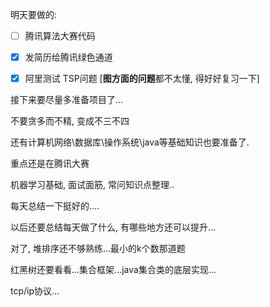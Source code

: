 明天要做的:

- [ ] 腾讯算法大赛代码


- [x] 发简历给腾讯绿色通道


- [x] 阿里测试  TSP问题  [**图方面的问题**都不太懂, 得好好复习一下]


接下来要尽量多准备项目了...

不要贪多而不精, 变成不三不四

还有计算机网络\数据库\操作系统\java等基础知识也要准备了.

重点还是在腾讯大赛

机器学习基础, 面试面筋, 常问知识点整理..

每天总结一下挺好的....



以后还要总结每天做了什么, 有哪些地方还可以提升...

对了, 堆排序还不够熟练...最小的k个数那道题

红黑树还要看看...集合框架...java集合类的底层实现...

tcp/ip协议...